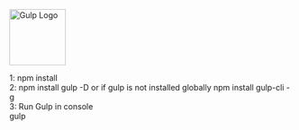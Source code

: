 <img src="https://worldvectorlogo.com/logos/gulp.svg" alt="Gulp Logo" width="100">

1: npm install
<br>
2: npm install gulp -D or if gulp is not installed globally npm install gulp-cli -g
<br>
3: Run Gulp in console
<br>
gulp